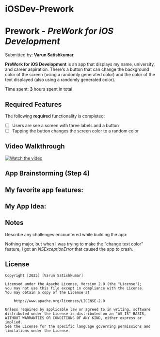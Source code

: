 # iOSDev-Prework

# Prework - *PreWork for iOS Development*

Submitted by: **Varun Satishkumar**

**PreWork for iOS Development** is an app that displays my name, university, and career aspiration. There's a button that can change the background color of the screen (using a randomly generated color) and the color of the text displayed (also using a randomly generated color).

Time spent: **3** hours spent in total

## Required Features

The following **required** functionality is completed:

- [ ] Users are see a screen with three labels and a button
- [ ] Tapping the button changes the screen color to a random color
 
## Video Walkthrough 

[![Watch the video](https://raw.githubusercontent.com/username/repository/branch/path/to/thumbnail.jpg)](https://drive.google.com/file/d/1MSDWZGPMZhBi8bFmtjxXX8U2_J6wEtuI/view?usp=sharing)


## App Brainstorming (Step 4)

**My favorite app features:**
- 

**My App Idea:**
- 

## Notes

Describe any challenges encountered while building the app:

Nothing major, but when I was trying to make the "change text color" feature, I got an _NSExceptionError_ that caused the app to crash. 

## License

    Copyright [2025] [Varun Satishkumar]

    Licensed under the Apache License, Version 2.0 (the "License");
    you may not use this file except in compliance with the License.
    You may obtain a copy of the License at

        http://www.apache.org/licenses/LICENSE-2.0

    Unless required by applicable law or agreed to in writing, software
    distributed under the License is distributed on an "AS IS" BASIS,
    WITHOUT WARRANTIES OR CONDITIONS OF ANY KIND, either express or implied.
    See the License for the specific language governing permissions and
    limitations under the License.
